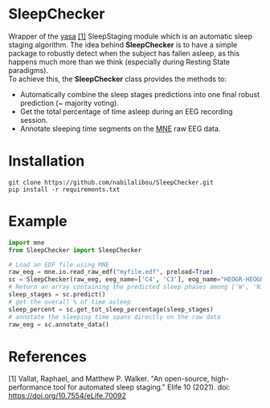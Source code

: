 # SleepChecker

Wrapper of the [yasa](https://raphaelvallat.com/yasa/build/html/index.html) [[1]](#1) 
SleepStaging module which is an automatic sleep staging algorithm. The idea behind **SleepChecker** is to have a simple 
package to robustly detect when the subject has fallen asleep, as this happens much more than we think (especially 
during Resting State paradigms).  
To achieve this, the **SleepChecker** class provides the methods to:
- Automatically combine the sleep stages predictions into one final robust prediction (~ majority voting).
- Get the total percentage of time asleep during an EEG recording session.
- Annotate sleeping time segments on the [MNE](https://mne.tools/stable/index.html) raw EEG data.

# Installation

```
git clone https://github.com/nabilalibou/SleepChecker.git
pip install -r requirements.txt
```

# Example

```python
import mne
from SleepChecker import SleepChecker

# Load an EDF file using MNE
raw_eeg = mne.io.read_raw_edf("myfile.edf", preload=True)  
sc = SleepChecker(raw_eeg, eeg_name=['C4', 'C3'], eog_name="HEOGR-HEOGL", ref_channel=["M1", "M2"])
# Return an array containing the predicted sleep phases among ['W', 'N1', 'N2', 'N3', 'R']
sleep_stages = sc.predict()  
# get the overall % of time asleep
sleep_percent = sc.get_tot_sleep_percentage(sleep_stages)  
# annotate the sleeping time spans directly on the raw data
raw_eeg = sc.annotate_data()  
```

# References

<a id="1">[1]</a>
Vallat, Raphael, and Matthew P. Walker. "An open-source, high-performance tool for automated sleep staging." Elife 10 
(2021). doi: https://doi.org/10.7554/eLife.70092

